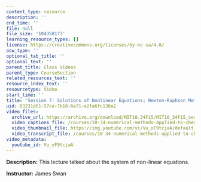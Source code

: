 ```yaml
---
content_type: resource
description: ''
end_time: ''
file: null
file_size: '104358173'
learning_resource_types: []
license: https://creativecommons.org/licenses/by-nc-sa/4.0/
ocw_type: ''
optional_tab_title: ''
optional_text: ''
parent_title: Class Videos
parent_type: CourseSection
related_resources_text: ''
resource_index_text: ''
resourcetype: Video
start_time: ''
title: 'Session 7: Solutions of Nonlinear Equations; Newton-Raphson Method'
uid: 83231d61-57ce-7b18-6e71-e2fa6fc130a2
video_files:
  archive_url: https://archive.org/download/MIT10.34F15/MIT10_34F15_ses07_300k.mp4
  video_captions_file: /courses/10-34-numerical-methods-applied-to-chemical-engineering-fall-2015/45749473a02f5f97a2849f4c70c10087_Vu_oF9tcjaA.vtt
  video_thumbnail_file: https://img.youtube.com/vi/Vu_oF9tcjaA/default.jpg
  video_transcript_file: /courses/10-34-numerical-methods-applied-to-chemical-engineering-fall-2015/f4db16ae8dbd448f82ad59017fa03942_Vu_oF9tcjaA.pdf
video_metadata:
  youtube_id: Vu_oF9tcjaA
---
```


**Description:** This lecture talked about the system of non-linear equations.

**Instructor:** James Swan

